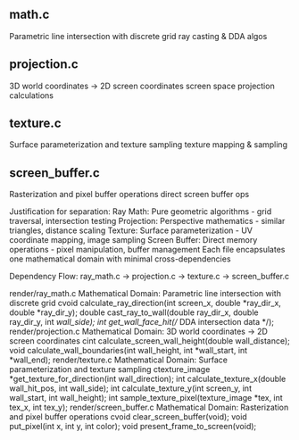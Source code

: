 ## math.c

Parametric line intersection with discrete grid
ray casting & DDA algos

## projection.c

3D world coordinates → 2D screen coordinates
screen space projection calculations

## texture.c

Surface parameterization and texture sampling
texture mapping & sampling

## screen_buffer.c

Rasterization and pixel buffer operations
direct screen buffer ops



Justification for separation:
Ray Math: Pure geometric algorithms - grid traversal, intersection testing
Projection: Perspective mathematics - similar triangles, distance scaling
Texture: Surface parameterization - UV coordinate mapping, image sampling
Screen Buffer: Direct memory operations - pixel manipulation, buffer management
Each file encapsulates one mathematical domain with minimal cross-dependencies

Dependency Flow: 
ray_math.c → projection.c → texture.c → screen_buffer.c







render/ray_math.c
Mathematical Domain: Parametric line intersection with discrete grid
cvoid calculate_ray_direction(int screen_x, double *ray_dir_x, double *ray_dir_y);
double cast_ray_to_wall(double ray_dir_x, double ray_dir_y, int *wall_side);
int get_wall_face_hit(/* DDA intersection data */);
render/projection.c
Mathematical Domain: 3D world coordinates → 2D screen coordinates
cint calculate_screen_wall_height(double wall_distance);
void calculate_wall_boundaries(int wall_height, int *wall_start, int *wall_end);
render/texture.c
Mathematical Domain: Surface parameterization and texture sampling
ctexture_image *get_texture_for_direction(int wall_direction);
int calculate_texture_x(double wall_hit_pos, int wall_side);
int calculate_texture_y(int screen_y, int wall_start, int wall_height);
int sample_texture_pixel(texture_image *tex, int tex_x, int tex_y);
render/screen_buffer.c
Mathematical Domain: Rasterization and pixel buffer operations
cvoid clear_screen_buffer(void);
void put_pixel(int x, int y, int color);
void present_frame_to_screen(void);